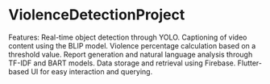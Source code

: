 # ViolenceDetectionProject
Features: Real-time object detection through YOLO. Captioning of video content using the BLIP model. Violence percentage calculation based on a threshold value. Report generation and natural language analysis through TF-IDF and BART models. Data storage and retrieval using Firebase. Flutter-based UI for easy interaction and querying.
